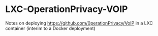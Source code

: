 # LXC-OperationPrivacy-VOIP
Notes on deploying https://github.com/0perationPrivacy/VoIP in a LXC container (interim to a Docker deployment)
